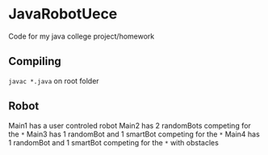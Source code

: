 # JavaRobotUece

Code for my java college project/homework

## Compiling

`javac *.java` on root folder

## Robot

Main1 has a user controled robot
Main2 has 2 randomBots competing for the `*`
Main3 has 1 randomBot and 1 smartBot competing for the `*`
Main4 has 1 randomBot and 1 smartBot competing for the `*` with obstacles
